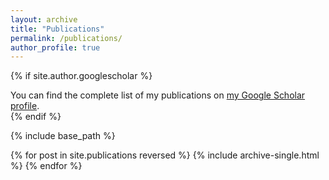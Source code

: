 ```yaml
---
layout: archive
title: "Publications"
permalink: /publications/
author_profile: true
---
```

{% if site.author.googlescholar %}
  <div class="wordwrap">You can find the complete list of my publications on <a href="{{site.author.googlescholar}}">my Google Scholar profile</a>.</div>
{% endif %}

{% include base_path %}

{% for post in site.publications reversed %}
  {% include archive-single.html %}
{% endfor %}
